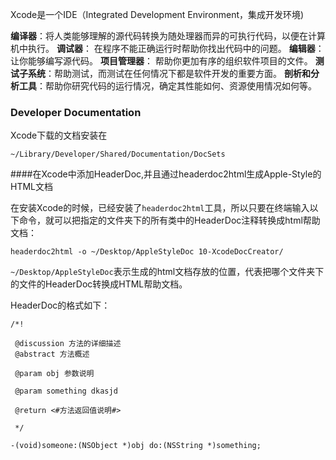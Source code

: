 Xcode是一个IDE（Integrated Development Environment，集成开发环境)

**编译器**：将人类能够理解的源代码转换为随处理器而异的可执行代码，以便在计算机中执行。
**调试器**： 在程序不能正确运行时帮助你找出代码中的问题。
**编辑器**： 让你能够编写源代码。
**项目管理器**： 帮助你更加有序的组织软件项目的文件。
**测试子系统**：帮助测试，而测试在任何情况下都是软件开发的重要方面。
**剖析和分析工具**：帮助你研究代码的运行情况，确定其性能如何、资源使用情况如何等。

### Developer Documentation 

Xcode下载的文档安装在

```
~/Library/Developer/Shared/Documentation/DocSets

```

####在Xcode中添加HeaderDoc,并且通过headerdoc2html生成Apple-Style的HTML文档 

在安装Xcode的时候，已经安装了`headerdoc2html`工具，所以只要在终端输入以下命令，就可以把指定的文件夹下的所有类中的HeaderDoc注释转换成html帮助文档：

```
headerdoc2html -o ~/Desktop/AppleStyleDoc 10-XcodeDocCreator/ 

```

`~/Desktop/AppleStyleDoc`表示生成的html文档存放的位置，代表把哪个文件夹下的文件的HeaderDoc转换成HTML帮助文档。

HeaderDoc的格式如下：

```
/*!

 @discussion 方法的详细描述
 @abstract 方法概述

 @param obj 参数说明

 @param something dkasjd

 @return <#方法返回值说明#>

 */

-(void)someone:(NSObject *)obj do:(NSString *)something;
```